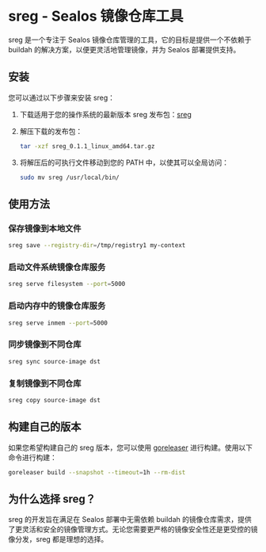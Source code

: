 # sreg - Sealos 镜像仓库工具

sreg 是一个专注于 Sealos 镜像仓库管理的工具，它的目标是提供一个不依赖于 buildah 的解决方案，以便更灵活地管理镜像，并为 Sealos 部署提供支持。

## 安装

您可以通过以下步骤来安装 sreg：

1. 下载适用于您的操作系统的最新版本 sreg 发布包：[sreg](https://github.com/labring/sreg/releases)

2. 解压下载的发布包：
   ```sh
   tar -xzf sreg_0.1.1_linux_amd64.tar.gz
   ```

3. 将解压后的可执行文件移动到您的 PATH 中，以使其可以全局访问：
   ```sh
   sudo mv sreg /usr/local/bin/
   ```

## 使用方法

### 保存镜像到本地文件
```sh
sreg save --registry-dir=/tmp/registry1 my-context
```

### 启动文件系统镜像仓库服务
```sh
sreg serve filesystem --port=5000
```

### 启动内存中的镜像仓库服务
```sh
sreg serve inmem --port=5000
```

### 同步镜像到不同仓库
```sh
sreg sync source-image dst
```

### 复制镜像到不同仓库
```sh
sreg copy source-image dst
```

## 构建自己的版本

如果您希望构建自己的 sreg 版本，您可以使用 [goreleaser](https://goreleaser.com/) 进行构建。使用以下命令进行构建：

```sh
goreleaser build --snapshot --timeout=1h --rm-dist
```

## 为什么选择 sreg？

sreg 的开发旨在满足在 Sealos 部署中无需依赖 buildah 的镜像仓库需求，提供了更灵活和安全的镜像管理方式。无论您需要更严格的镜像安全性还是更受控的镜像分发，sreg 都是理想的选择。

